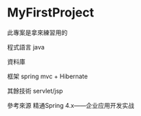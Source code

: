 # MyFirstProject

此專案是拿來練習用的

程式語言
java

資料庫


框架
spring mvc + 
Hibernate

其餘技術
servlet/jsp

參考來源
精通Spring 4.x——企业应用开发实战 
